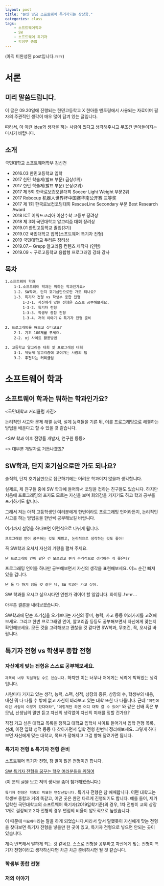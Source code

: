 ```yaml
---
layout: post
title: "본인 방금 소프트웨어 특기자되는 상상함."
categories: class
tags:
    - 소프트웨어학과
    - SW
    - 소프트웨어 특기자
    - 학생부 종합
--- 
```

(아직 미완성된 post입니다.ㅠㅠ)
# 서론
## 미리 말씀드립니다.

이 글은 09.20일에 진행되는
한민고등학교 X 한아름 멘토링에서 사용되는 자료이며
필자의 주관적인 생각이 매우 많이 담겨 있는 글입니다.

따라서, 아 이런 idea와 생각을 하는 사람이 있다고 생각해주시고
무조건 받아들이지는 마시기 바랍니다.

## 소개

국민대학교 소프트웨어학부 김신건

- 2016.03 한민고등학교 입학
- 2017 한민 학술제(발표 부문) 금상(1위)
- 2017 한민 학술제(발표 부문) 은상(2위)
- 2017 제 5회 한국로보컵오픈대회 Soccer Light Weight 부문2위
- 2017 Robocup 机器人世界杯中国赛华南公开赛 三等奖
- 2017 제 1회 한국로보컵코딩대회 RescueLine Secondary 부분 Best Research Award
- 2018 ICT 어워드코리아 이산수학 고등부 장려상
- 2018 제 3회 국민대학교 알고리즘 대회 장려상
- 2019.01 한민고등학교 졸업(3기)
- 2019.02 국민대학교 입학(소프트웨어 특기자 전형)
- 2019 국민대학교 두리톤 장려상
- 2019.07.~  Grepp 알고리즘 컨텐츠 제작자 (인턴) 
- 2019.09 ~ 구로고등학교 융합형 프로그래밍 강좌 강사


## 목차

```
1.소프트웨어 학과
    1-1.소프트웨어 학과는 뭐하는 학과인가요>
    1-2. SW학과, 단지 호기심만으로만 가도 되나요?
    1-3. 특기자 전형 vs 학생부 종합 전형
        1-3-1. 자신에게 맞는 전형은 스스로 공부해보세요.
        1-3-2. 특기자 전형
        1-3-3. 학생부 종합 전형
        1-3-4. 저의 이야기 & 특기자 전형 준비

2. 프로그래밍을 해보고 싶다고요?
    2-1. 기초 100제를 푸세요.
    2-2. oj 사이트 활용방법

3. 고등학교 알고리즘 대회 및 프로그래밍 대회
    3-1. 뒤늦게 알고리즘에 고여가는 사람의 팁
    3-2. 추천하는 커리큘럼
```

# 소프트웨어 학과

## 소프트웨어 학과는 뭐하는 학과인가요?

<국민대학교 커리큘럼 사진>

논리적인 사고와 문제 해결 능력, 설계 능력들을 기른 뒤, 이를 프로그래밍으로 해결하는 방법을 배운다고 할 수 있을 것 같습니다.

<SW 학과 이후 전망들 개발자, 연구원 등등>

=> 대부분 개발자로 거듭나겠죠?

## SW학과, 단지 호기심으로만 가도 되나요?

솔직히, 단지 호기심만으로 접근하기에는 어려운 학과이지 않을까 생각합니다. 

실제로, 제 친구들 중에 SW 학과에 들어와서 코딩을 접하는 친구들도 있습니다. 하지만 처음에 프로그래밍의 프자도 모르는 자신을 보며 회의감을 가지기도 하고 학과 공부를 포기하기도 합니다. 

그래서 저는 아직 고등학생인 여러분에게 한번이라도 프로그래밍 언어라든지, 논리적인 사고를 하는 방법등을 한번씩 공부해보길 바랍니다.

여기까지 설명을 하다보면 이런식으로 나뉘게 됩니다.

```
프로그래밍 언어 공부하는 것도 재밌고, 논리적으로 생각하는 것도 좋아!
```
꼭 SW학과 오셔서 자신의 기량을 펼쳐 주세요.

```
난 프로그래밍 언어 같은 건 모르겠고 뭔가 논리적으로 생각하는 게 좋은데?
```
프로그래밍 언어를 하나만 공부해보면서 자신의 생각을 표현해보세요. 어느 순간 빠져 있을 겁니다.

```
난 둘 다 하기 힘들 것 같은 데, SW 학과는 가고 싶어.
```
SW 학과를 오시고 싶으시다면 언젠가 겪어야 할 일입니다. 화이팅..!ㅠㅠ...

아무튼 결론을 내려보겠습니다.

SW학과에 단순 호기심을 오기보다는 자신의 흥미, 능력, 사고 등등 여러가지를 고려해보세요.
그리고 한번 프로그래밍 언어, 알고리즘 등등도 공부해보면서 자신에게 맞는지 확인해보세요.
모든 것을 고려해보고 괜찮을 것 같다면 SW학과, 무조건, 꼭, 오시길 바랍니다. 

## 특기자 전형 vs 학생부 종합 전형

### 자신에게 맞는 전형은 스스로 공부해보세요.

`제목이 너무 직설적일 수도 있습니다.`
하지만 이는 너무나 저에게는 뇌리에 박혀있는 생각입니다. 

사람마다 가지고 있는 생각, 능력, 스펙, 성적, 상장의 종류, 상장의 수, 학생부의 내용, 내신 뭐 다 다를 수 밖에 없고 자신이 바라보고 있는 대학 또한 다 다릅니다. 근데 `"이전에 이런 사람이 이렇게 갔다더라"`, `"이렇게만 하면 어디 대학 갈 수 있어"` 와 같은 선배 혹은 부모님, 선생님의 말만 듣고 자신의 생각없이 자신의 미래를 정할 건가요?

직접 가고 싶은 대학교 목록을 정하고 대학교 입학처 사이트 들어가서 입학 전형 목록, 선례, 이전 입학 성적 등등 다 찾아가면서 입학 전형 한번씩 정리해보세요. 그렇게 하다보면 자신에게 맞는 대학교, 목표가 정해지고 그걸 향해 달려가면 됩니다.

### 특기자 전형 & 특기자 전형 준비
소프트웨어 특기자 전형, 참 말이 많은 전형이긴 합니다.

<a href ="http://wookje.dance/2017/11/14/chat-sw%ED%8A%B9%EA%B8%B0%EC%9E%90%EB%A5%BC%ED%9D%AC%EB%A7%9D%ED%95%98%EB%8A%94%ED%95%99%EC%9A%B0%EB%B6%84%EB%93%A4%EC%9D%84%EC%9C%84%ED%95%98%EC%97%AC/">SW 특기자 전형을 꿈꾸는 학우 여러분들을 위하여 </a>

(이 분의 글을 보고 저의 생각을 좀더 첨가해봤습니다.)

`특기자 전형은 학종의 미묘한 연장선입니다.`
특기자 전형은 참 애매합니다. 어떤 대학교는 학생부 종합과 거의 똑같고, 어떤 곳은 완전 다르게 진행되기도 합니다. 예를 들어, 제가 입학한 국민대학교의 소프트웨어 특기자(2019입학기준)의 경우, 1차 전형이 교외 상장 1개로 결정되고 2차 전형의 경우 면접의 비율이 압도적으로 높았습니다.

이 때문에 `미묘하다`라는 말을 하게 되었습니다.따라서 앞서 말했듯이 자신에게 맞는 전형을 찾다보면 특기자 전형을 넣을만 한 곳이 있고, 특기자 전형으로 넣으면 안되는 곳이 있습니다. 

계속 반복해서 말하게 되는 것 같네요. 스스로 전형을 공부하고 자신에게 맞는 전형이 특기자 전형이라고 생각하신다면 차근 차근 준비하시면 될 것 같습니다.

### 학생부 종합 전형

### 저의 이야기